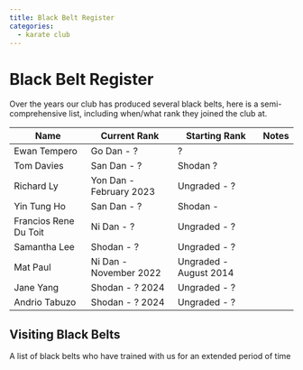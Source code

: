```yaml
---
title: Black Belt Register
categories:
  - karate club
---
```


# Black Belt Register

Over the years our club has produced several black belts, here is a semi-comprehensive list, including when/what rank they joined the club at.

| Name                  | Current Rank            | Starting Rank          | Notes |
| --------------------- | ----------------------- | ---------------------- | ----- |
| Ewan Tempero          | Go Dan - ?              | ?                      |       |
| Tom Davies            | San Dan - ?             | Shodan ?               |       |
| Richard Ly            | Yon Dan - February 2023 | Ungraded - ?           |       |
| Yin Tung Ho           | San Dan - ?             | Shodan -               |       |
| Francios Rene Du Toit | Ni Dan - ?              | Ungraded - ?           |       |
| Samantha Lee          | Shodan - ?              | Ungraded - ?           |       |
| Mat Paul              | Ni Dan - November 2022  | Ungraded - August 2014 |       |
| Jane Yang             | Shodan - ? 2024         | Ungraded - ?           |       |
| Andrio Tabuzo         | Shodan - ? 2024         | Ungraded - ?           |       |

## Visiting Black Belts

A list of black belts who have trained with us for an extended period of time
